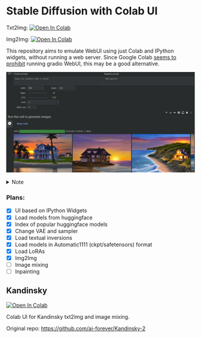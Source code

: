 # Stable Diffusion with Colab UI

Txt2Img: [![Open In Colab](https://colab.research.google.com/assets/colab-badge.svg)](https://colab.research.google.com/github/oneir0mancer/stable-diffusion-diffusers-colab-ui/blob/main/sd_diffusers_colab_ui.ipynb)

Img2Img: [![Open In Colab](https://colab.research.google.com/assets/colab-badge.svg)](https://colab.research.google.com/github/oneir0mancer/stable-diffusion-diffusers-colab-ui/blob/main/sd_diffusers_img2img_ui.ipynb)

This repository aims to emulate WebUI using just Colab and IPython widgets, without running a web server. 
Since Google Colab [seems to prohibit](https://github.com/googlecolab/colabtools/issues/3591) running gradio WebUI, this may be a good alternative.

![UI example](docs/ui-example.jpg)

<details>
 <summary>Note</summary>
I use diffusers library to run stable diffusion, which has some problems with importing models in Automatic1111 format. So it may take some work to load a particular model.
</details>

### Plans:
 - [X] UI based on IPython Widgets
 - [X] Load models from huggingface
 - [X] Index of popular huggingface models
 - [X] Change VAE and sampler
 - [X] Load textual inversions
 - [x] Load models in Automatic1111 (ckpt/safetensors) format
 - [x] Load LoRAs
 - [x] Img2Img
 - [ ] Image mixing
 - [ ] Inpainting

## Kandinsky
[![Open In Colab](https://colab.research.google.com/assets/colab-badge.svg)](https://colab.research.google.com/github/oneir0mancer/stable-diffusion-diffusers-colab-ui/blob/main/sd_kandinsky_colab_ui.ipynb)

Colab UI for Kandinsky txt2img and image mixing.

Original repo: https://github.com/ai-forever/Kandinsky-2
